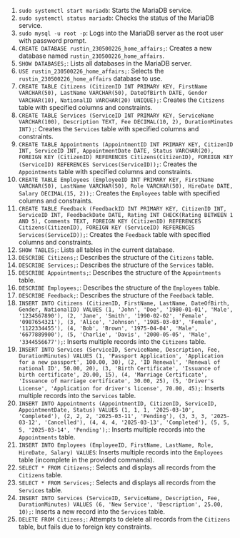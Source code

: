 1. `sudo systemctl start mariadb`: Starts the MariaDB service.
2. `sudo systemctl status mariadb`: Checks the status of the MariaDB service.
3. `sudo mysql -u root -p`: Logs into the MariaDB server as the root user with password prompt.
4. `CREATE DATABASE rustin_230500226_home_affairs;`: Creates a new database named `rustin_230500226_home_affairs`.
5. `SHOW DATABASES;`: Lists all databases in the MariaDB server.
6. `USE rustin_230500226_home_affairs;`: Selects the `rustin_230500226_home_affairs` database to use.
7. `CREATE TABLE Citizens (CitizenID INT PRIMARY KEY, FirstName VARCHAR(50), LastName VARCHAR(50), DateOfBirth DATE, Gender VARCHAR(10), NationalID VARCHAR(20) UNIQUE);`: Creates the `Citizens` table with specified columns and constraints.
8. `CREATE TABLE Services (ServiceID INT PRIMARY KEY, ServiceName VARCHAR(100), Description TEXT, Fee DECIMAL(10, 2), DurationMinutes INT);`: Creates the `Services` table with specified columns and constraints.
9. `CREATE TABLE Appointments (AppointmentID INT PRIMARY KEY, CitizenID INT, ServiceID INT, AppointmentDate DATE, Status VARCHAR(20), FOREIGN KEY (CitizenID) REFERENCES Citizens(CitizenID), FOREIGN KEY (ServiceID) REFERENCES Services(ServiceID));`: Creates the `Appointments` table with specified columns and constraints.
10. `CREATE TABLE Employees (EmployeeID INT PRIMARY KEY, FirstName VARCHAR(50), LastName VARCHAR(50), Role VARCHAR(50), HireDate DATE, Salary DECIMAL(15, 2));`: Creates the `Employees` table with specified columns and constraints.
11. `CREATE TABLE Feedback (FeedbackID INT PRIMARY KEY, CitizenID INT, ServiceID INT, FeedbackDate DATE, Rating INT CHECK(Rating BETWEEN 1 AND 5), Comments TEXT, FOREIGN KEY (CitizenID) REFERENCES Citizens(CitizenID), FOREIGN KEY (ServiceID) REFERENCES Services(ServiceID));`: Creates the `Feedback` table with specified columns and constraints.
12. `SHOW TABLES;`: Lists all tables in the current database.
13. `DESCRIBE Citizens;`: Describes the structure of the `Citizens` table.
14. `DESCRIBE Services;`: Describes the structure of the `Services` table.
15. `DESCRIBE Appointments;`: Describes the structure of the `Appointments` table.
16. `DESCRIBE Employees;`: Describes the structure of the `Employees` table.
17. `DESCRIBE Feedback;`: Describes the structure of the `Feedback` table.
18. `INSERT INTO Citizens (CitizenID, FirstName, LastName, DateOfBirth, Gender, NationalID) VALUES (1, 'John', 'Doe', '1980-01-01', 'Male', '1234567890'), (2, 'Jane', 'Smith', '1990-02-02', 'Female', '0987654321'), (3, 'Alice', 'Johnson', '1985-03-03', 'Female', '1122334455'), (4, 'Bob', 'Brown', '1975-04-04', 'Male', '6677889900'), (5, 'Charlie', 'Davis', '2000-05-05', 'Male', '3344556677');`: Inserts multiple records into the `Citizens` table.
19. `INSERT INTO Services (ServiceID, ServiceName, Description, Fee, DurationMinutes) VALUES (1, 'Passport Application', 'Application for a new passport', 100.00, 30), (2, 'ID Renewal', 'Renewal of national ID', 50.00, 20), (3, 'Birth Certificate', 'Issuance of birth certificate', 20.00, 15), (4, 'Marriage Certificate', 'Issuance of marriage certificate', 30.00, 25), (5, 'Driver's License', 'Application for driver's license', 70.00, 45);`: Inserts multiple records into the `Services` table.
20. `INSERT INTO Appointments (AppointmentID, CitizenID, ServiceID, AppointmentDate, Status) VALUES (1, 1, 1, '2025-03-10', 'Completed'), (2, 2, 2, '2025-03-11', 'Pending'), (3, 3, 3, '2025-03-12', 'Cancelled'), (4, 4, 4, '2025-03-13', 'Completed'), (5, 5, 5, '2025-03-14', 'Pending');`: Inserts multiple records into the `Appointments` table.
21. `INSERT INTO Employees (EmployeeID, FirstName, LastName, Role, HireDate, Salary) VALUES`: Inserts multiple records into the `Employees` table (incomplete in the provided commands).
22. `SELECT * FROM Citizens;`: Selects and displays all records from the `Citizens` table.
23. `SELECT * FROM Services;`: Selects and displays all records from the `Services` table.
24. `INSERT INTO Services (ServiceID, ServiceName, Description, Fee, DurationMinutes) VALUES (6, 'New Service', 'Description', 25.00, 10);`: Inserts a new record into the `Services` table.
25. `DELETE FROM Citizens;`: Attempts to delete all records from the `Citizens` table, but fails due to foreign key constraints.

